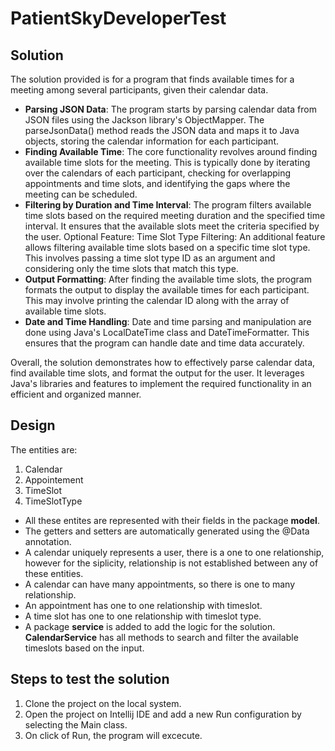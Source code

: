 # PatientSkyDeveloperTest

## Solution
The solution provided is for a program that finds available times for a meeting among several participants, given their calendar data.

- **Parsing JSON Data**: The program starts by parsing calendar data from JSON files using the Jackson library's ObjectMapper. The parseJsonData() method reads the JSON data and maps it to Java objects, storing the calendar information for each participant.
- **Finding Available Time**: The core functionality revolves around finding available time slots for the meeting. This is typically done by iterating over the calendars of each participant, checking for overlapping appointments and time slots, and identifying the gaps where the meeting can be scheduled.
- **Filtering by Duration and Time Interval**: The program filters available time slots based on the required meeting duration and the specified time interval. It ensures that the available slots meet the criteria specified by the user.
Optional Feature: Time Slot Type Filtering: An additional feature allows filtering available time slots based on a specific time slot type. This involves passing a time slot type ID as an argument and considering only the time slots that match this type.
- **Output Formatting**: After finding the available time slots, the program formats the output to display the available times for each participant. This may involve printing the calendar ID along with the array of available time slots.
- **Date and Time Handling**: Date and time parsing and manipulation are done using Java's LocalDateTime class and DateTimeFormatter. This ensures that the program can handle date and time data accurately.


Overall, the solution demonstrates how to effectively parse calendar data, find available time slots, and format the output for the user. It leverages Java's libraries and features to implement the required functionality in an efficient and organized manner.

## Design
The entities are: 
1. Calendar
2. Appointement
3. TimeSlot
4. TimeSlotType
   
- All these entites are represented with their fields in the package **model**.
- The getters and setters are automatically generated using the @Data annotation.
-  A calendar uniquely represents a user, there is a one to one relationship, however for the siplicity, relationship is not established between any of these entities.
-  A calendar can have many appointments, so there is one to many relationship.
-  An appointment has one to one relationship with timeslot.
-  A time slot has one to one relationship with timeslot type.
-  A package **service** is added to add the logic for the solution. **CalendarService** has all methods to search and filter the available timeslots based on the input.


## Steps to test the solution
1. Clone the project on the local system.
2. Open the project on Intellij IDE and add a new Run configuration by selecting the Main class.
3. On click of Run, the program will excecute.

